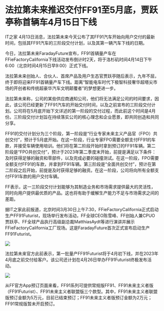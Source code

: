 # 法拉第未来推迟交付FF91至5月底，贾跃亭称首辆车4月15日下线

IT之家 4月13日消息，法拉第未来今天公布了其FF91汽车开始向用户交付的最新时间，包括其FF91汽车的三阶段交付计划，以及其第一辆汽车下线的日期。

今日，法拉第未来FaradayFuture宣布，FF91首辆量产车在FFieFactoryCalifornia下线活动发布倒计时2天，将于洛杉矶时间4月14日下午6:00（北京时间4月15日早9:00）正式下线。

法拉第未来创始人、合伙人、首席产品及用户生态官贾跃亭随后表示，九年不屈，终于即将迎来FF91首辆量产车下线。距离“智能电车时代下极智科技奢华超塔尖市场的开创者和传统超豪华汽车文明颠覆者”的梦想更进一步。

法拉第未来称，公司的某些供应商通知公司，他们将无法满足公司的时间要求，因此，该公司已经更新了FF91汽车的开始交付时间，以及之前宣布的三阶段交付计划。公司将在5月底开始下文详述的第一阶段的交付过程，而此前这个时间是4月份。三阶段交付计划旨在持续落实公司的核心理念和企业愿景，即共同创造和共同分享。

FF91的交付计划分为三个阶段，第一阶段是“行业专家未来主义产品官（FPO）共创交付”，预计于5月底开始。在这一阶段，行业专家FPO需要全额支付FF91的车款，并接受车辆使用培训。他们将在第二阶段开始时拿到预订的FF91车辆。第二阶段是“FPO共创交付”，预计于2023年第二季度末开始，前提是满足以下条件：及时获得足够的融资和零部件，以及完成必要的碰撞测试。在这一阶段，FPO需要全额支付FF91的车款，并拿到FF91车辆。第三阶段是“全面共创交付”，预计在第二阶段之后开始，前提是及时获得足够的融资。在这一阶段，公司将向所有全额支付FF91车款的用户交付车辆。

FF表示，这一三阶段交付计划能够为其制造业务和市场需求提供最大的灵活性，同时向用户提供最优质的产品。这也将有助于缓解生产能力不足与市场需求之间的差距。

据IT之家此前报道，北京时间3月30日上午7:30，FFieFactoryCalifornia正式启动生产FF91Futurist，现场举行发布活动，FF全球CEO陈雪峰、FF创始人兼CPUO贾跃亭、FF全球产品执行高级副总裁MatthiasAydt等进行演讲并展示FFieFactoryCalifornia工厂现场。这是FaradayFuture首次正式宣布启动生产FF91Futurist。

![](https://inews.gtimg.com/om_bt/OtetfjuaOE-1MjiJkziAPn4t-vB1xPi_XnxmgvK_v0LH0AA/1000)

法拉第未来官方此前表示，第一批量产FF91Futurist将于4月初下线，并在2023年4月底之前交付给客户。该公司还计划在4月26日举办FF91Futurist终极发布活动。

![](https://inews.gtimg.com/om_bt/Ok5MMH_CXBTnM6ankpaAmVXd5378tcYEjhtkdh3UlfFCIAA/1000)

从FF官方App预订页面来看，FF91系列可提供常规版FF91、FF91未来主义者版（FF91Futurist）、FF91未来主义者联盟版三个款型。其中，FF91未来主义者联盟版预订金额为5万元，目前已结束预订；FF91未来主义者版预订金额为2万元；FF91常规版暂未开启预订。

